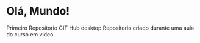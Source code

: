 # Olá, Mundo!
 Primeiro Repositorio GIT Hub desktop
 Repositorio criado durante uma aula do curso em video.
